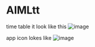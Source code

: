 # AIMLtt
time table
it look like this 
![image](https://user-images.githubusercontent.com/90275282/182212189-5ae26882-bb9a-4544-aee3-9dff9b016e45.png)

app icon lokes like
![image](https://user-images.githubusercontent.com/90275282/182212501-5f2fa1c7-b87f-43d5-9ced-fa7569702baf.png)
